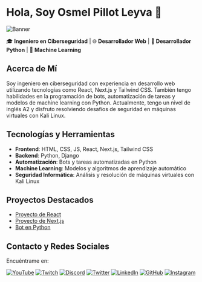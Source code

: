 # Hola, Soy Osmel Pillot Leyva 👋

![Banner](https://your-banner-url.com)

🎓 **Ingeniero en Ciberseguridad** | 🌐 **Desarrollador Web** | 🐍 **Desarrollador Python** | 🎯 **Machine Learning**

## Acerca de Mí

Soy ingeniero en ciberseguridad con experiencia en desarrollo web utilizando tecnologías como React, Next.js y Tailwind CSS. También tengo habilidades en la programación de bots, automatización de tareas y modelos de machine learning con Python. Actualmente, tengo un nivel de inglés A2 y disfruto resolviendo desafíos de seguridad en máquinas virtuales con Kali Linux.

## Tecnologías y Herramientas

- **Frontend**: HTML, CSS, JS, React, Next.js, Tailwind CSS
- **Backend**: Python, Django
- **Automatización**: Bots y tareas automatizadas en Python
- **Machine Learning**: Modelos y algoritmos de aprendizaje automático
- **Seguridad Informática**: Análisis y resolución de máquinas virtuales con Kali Linux

## Proyectos Destacados

- [Proyecto de React](https://github.com/osmelpillotleyva/proyecto-react)
- [Proyecto de Next.js](https://github.com/osmelpillotleyva/proyecto-nextjs)
- [Bot en Python](https://github.com/osmelpillotleyva/bot-python)

## Contacto y Redes Sociales

Encuéntrame en:

[![YouTube](https://img.shields.io/badge/YouTube-Channel-red)](https://www.youtube.com/channel/yourchannel)
[![Twitch](https://img.shields.io/badge/Twitch-Channel-purple)](https://www.twitch.tv/yourchannel)
[![Discord](https://img.shields.io/badge/Discord-Community-blue)](https://discord.gg/yourdiscord)
[![Twitter](https://img.shields.io/badge/Twitter-@yourhandle-blue)](https://twitter.com/yourhandle)
[![LinkedIn](https://img.shields.io/badge/LinkedIn-Profile-blue)](https://www.linkedin.com/in/yourprofile)
[![GitHub](https://img.shields.io/badge/GitHub-@yourhandle-black)](https://github.com/yourhandle)
[![Instagram](https://img.shields.io/badge/Instagram-@yourhandle-pink)](https://www.instagram.com/yourhandle)
